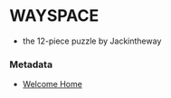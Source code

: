 # WAYSPACE

- the 12-piece puzzle by Jackintheway

### Metadata

- [Welcome Home](https://ipfs.io/ipfs/bafyreicngdorfolbpfqlqg5lmjyvgiosspdq7cz34l5zaystkdeajsljfi/metadata.json)
